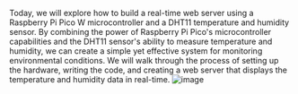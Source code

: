 Today, we will explore how to build a real-time web server using a Raspberry Pi Pico W microcontroller and a DHT11 temperature and humidity sensor. By combining the power of Raspberry Pi Pico's microcontroller capabilities and the DHT11 sensor's ability to measure temperature and humidity, we can create a simple yet effective system for monitoring environmental conditions. We will walk through the process of setting up the hardware, writing the code, and creating a web server that displays the temperature and humidity data in real-time.
![image](https://github.com/Circuit-Digest/Raspberry_Pi_Pico_W_Tutorial/assets/53686087/dc23b469-42eb-4ee5-b0f3-5a1bdbbd927c)


